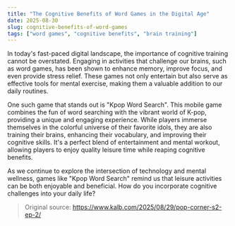 ```yaml
---
title: "The Cognitive Benefits of Word Games in the Digital Age"
date: 2025-08-30
slug: cognitive-benefits-of-word-games
tags: ["word games", "cognitive benefits", "brain training"]
---
```


In today's fast-paced digital landscape, the importance of cognitive training cannot be overstated. Engaging in activities that challenge our brains, such as word games, has been shown to enhance memory, improve focus, and even provide stress relief. These games not only entertain but also serve as effective tools for mental exercise, making them a valuable addition to our daily routines.

One such game that stands out is "Kpop Word Search". This mobile game combines the fun of word searching with the vibrant world of K-pop, providing a unique and engaging experience. While players immerse themselves in the colorful universe of their favorite idols, they are also training their brains, enhancing their vocabulary, and improving their cognitive skills. It's a perfect blend of entertainment and mental workout, allowing players to enjoy quality leisure time while reaping cognitive benefits.

As we continue to explore the intersection of technology and mental wellness, games like "Kpop Word Search" remind us that leisure activities can be both enjoyable and beneficial. How do you incorporate cognitive challenges into your daily life? 

> Original source: https://www.kalb.com/2025/08/29/pop-corner-s2-ep-2/